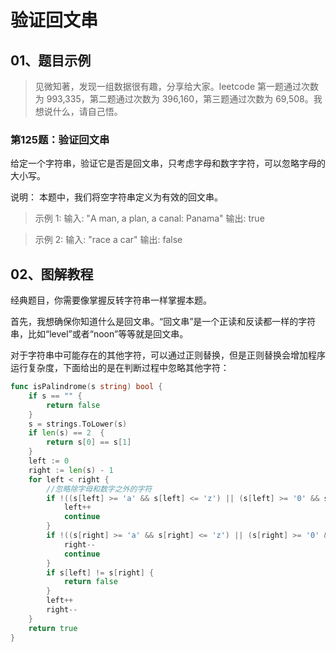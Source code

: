 # 验证回文串

## 01、题目示例

> 见微知著，发现一组数据很有趣，分享给大家。leetcode 第一题通过次数为 993,335，第二题通过次数为 396,160，第三题通过次数为 69,508。我想说什么，请自己悟。

### 第125题：验证回文串

给定一个字符串，验证它是否是回文串，只考虑字母和数字字符，可以忽略字母的大小写。

说明： 本题中，我们将空字符串定义为有效的回文串。

> 示例 1:
>输入: "A man, a plan, a canal: Panama"
>输出: true

>示例 2:
>输入: "race a car"
>输出: false

## 02、图解教程

经典题目，你需要像掌握反转字符串一样掌握本题。

首先，我想确保你知道什么是回文串。“回文串”是一个正读和反读都一样的字符串，比如“level”或者“noon”等等就是回文串。

对于字符串中可能存在的其他字符，可以通过正则替换，但是正则替换会增加程序运行复杂度，下面给出的是在判断过程中忽略其他字符：

```go
func isPalindrome(s string) bool {
	if s == "" {
		return false
	}
	s = strings.ToLower(s)
	if len(s) == 2  {
		return s[0] == s[1]
	}
	left := 0
	right := len(s) - 1
	for left < right {
        //忽略除字母和数字之外的字符
		if !((s[left] >= 'a' && s[left] <= 'z') || (s[left] >= '0' && s[left] <= '9')) {
			left++
			continue
		}
		if !((s[right] >= 'a' && s[right] <= 'z') || (s[right] >= '0' && s[right] <= '9')){
			right--
			continue
		}
		if s[left] != s[right] {
			return false
		}
		left++
		right--
	}
	return true
}
```
